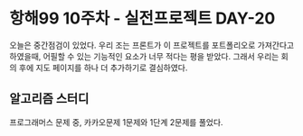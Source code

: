 # 항해99 10주차 - 실전프로젝트 DAY-20

오늘은 중간점검이 있었다.
우리 조는 프론트가 이 프로젝트를 포트폴리오로 가져간다고 하였을때, 어필할 수 있는 기능적인 요소가 너무 적다는 평을 받았다.
그래서 우리는 회의 후에 지도 페이지를 하나 더 추가하기로 결심하였다.

## 알고리즘 스터디

프로그래머스 문제 중, 카카오문제 1문제와 1단계 2문제를 풀었다.
